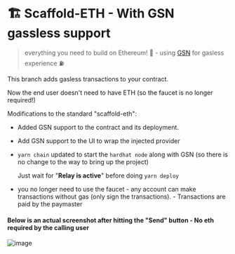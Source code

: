 # 🏗 Scaffold-ETH - With GSN gassless support

> everything you need to build on Ethereum! 🚀 - using [GSN](https://opengsn.org) for gasless experience ⛽

This branch adds gasless transactions to your contract.

Now the end user doesn't need to have ETH (so the faucet is no longer required!)

Modifications to the standard "scaffold-eth":
- Added GSN support to the contract and its deployment.
- Add GSN support to the UI to wrap the injected provider
- `yarn chain` updated to start the `hardhat node` along with GSN (so there is no change to the way to bring up the project)

   Just wait for "**Relay is active**" before doing `yarn deploy`

- you no longer need to use the faucet - any account can make transactions without gas (only sign the transactions). - Transactions are paid by the paymaster




#### Below is an actual screenshot after hitting the "Send" button - No eth required by the calling user

![image](https://user-images.githubusercontent.com/40341007/125443998-eaaf6abe-76ff-480d-a902-61eff267d14d.png)
